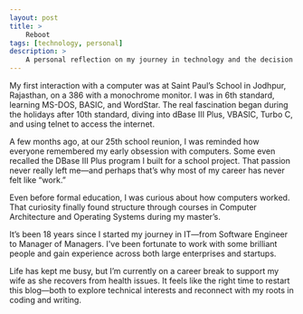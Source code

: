```yaml
---
layout: post
title: >
    Reboot 
tags: [technology, personal]
description: >
    A personal reflection on my journey in technology and the decision to restart my blog.
---
```


My first interaction with a computer was at Saint Paul’s School in Jodhpur, Rajasthan, on a 386 with a monochrome monitor. I was in 6th standard, learning MS-DOS, BASIC, and WordStar. The real fascination began during the holidays after 10th standard, diving into dBase III Plus, VBASIC, Turbo C, and using telnet to access the internet.

A few months ago, at our 25th school reunion, I was reminded how everyone remembered my early obsession with computers. Some even recalled the DBase III Plus program I built for a school project. That passion never really left me—and perhaps that’s why most of my career has never felt like “work.”

Even before formal education, I was curious about how computers worked. That curiosity finally found structure through courses in Computer Architecture and Operating Systems during my master’s.

It’s been 18 years since I started my journey in IT—from Software Engineer to Manager of Managers. I've been fortunate to work with some brilliant people and gain experience across both large enterprises and startups.

Life has kept me busy, but I’m currently on a career break to support my wife as she recovers from health issues. It feels like the right time to restart this blog—both to explore technical interests and reconnect with my roots in coding and writing.